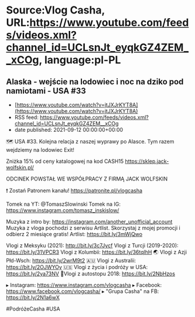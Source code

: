 # Source:Vlog Casha, URL:https://www.youtube.com/feeds/videos.xml?channel_id=UCLsnJt_eyqkGZ4ZEM__xCOg, language:pl-PL

## Alaska - wejście na lodowiec i noc na dziko pod namiotami - USA #33
 - [https://www.youtube.com/watch?v=jtJXJrKYT8A](https://www.youtube.com/watch?v=jtJXJrKYT8A)
 - RSS feed: https://www.youtube.com/feeds/videos.xml?channel_id=UCLsnJt_eyqkGZ4ZEM__xCOg
 - date published: 2021-09-12 00:00:00+00:00

🗺️ USA #33. Kolejna relacja z naszej wyprawy po Alasce. Tym razem wejdziemy na lodowiec Exit!

Zniżka 15% od ceny katalogowej na kod CASH15
https://sklep.jack-wolfskin.pl/

ODCINEK POWSTAŁ WE WSPÓŁPRACY Z FIRMĄ JACK WOLFSKIN

❗ Zostań Patronem kanału!
https://patronite.pl/vlogcasha

Tomek na YT: @TomaszSlowinski 
Tomek na IG: https://www.instagram.com/tomasz_inskislow/

Muzyka z intro by: https://instagram.com/another_unofficial_account
Muzyka z vloga pochodzi z serwisu Artlist. Skorzystaj z mojej promocji i odbierz 2 miesiące gratis!
Artlist: https://bit.ly/3mWjQwo

Vlogi z Meksyku (2021): http://bit.ly/3c7Jycf
Vlogi z Turcji (2019-2020): https://bit.ly/31VPCR3
Vlogi z Kolumbii: https://bit.ly/36tqlhH
🌏 Vlogi z Azji Płd-Wsch: https://bit.ly/2wrM9t2
🇦🇺 Vlogi z Australii: https://bit.ly/2OJWYOy
🇺🇸 Vlogi z życia i podróży w USA: https://bit.ly/2ya73NV
🚙Vlogi z autostopu 2018: https://bit.ly/2NbHzos

▸ Instagram: https://www.instagram.com/vlogcasha
▸ Facebook: https://www.facebook.com/vlogcasha/
▸ "Grupa Casha" na FB: https://bit.ly/2N1a6wX

#PodróżeCasha #USA

